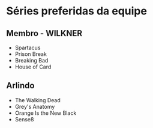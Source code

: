 # Séries preferidas da equipe 

## Membro - WILKNER
* Spartacus
* Prison Break
* Breaking Bad
* House of Card

## Arlindo
* The Walking Dead
* Grey's Anatomy
* Orange Is the New Black
*  Sense8

